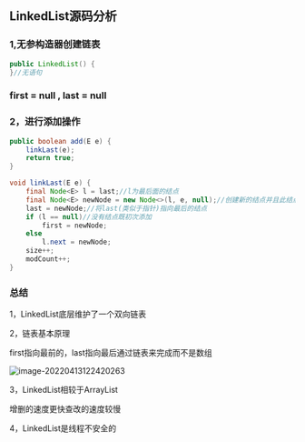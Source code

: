 ## LinkedList源码分析

### 1,无参构造器创建链表

```java
public LinkedList() {
}//无语句
```

### first = null , last = null

### 2，进行添加操作

```java
public boolean add(E e) {
    linkLast(e);
    return true;
}
```



```java
void linkLast(E e) {
    final Node<E> l = last;//l为最后面的结点
    final Node<E> newNode = new Node<>(l, e, null);//创建新的结点并且此结点放在最后
    last = newNode;//将last(类似于指针)指向最后的结点
    if (l == null)//没有结点既初次添加
        first = newNode;
    else
        l.next = newNode;
    size++;
    modCount++;
}
```

### 

### 总结

1，LinkedList底层维护了一个双向链表

2，链表基本原理

first指向最前的，last指向最后通过链表来完成而不是数组

![image-20220413122420263](C:\Users\DELL\AppData\Roaming\Typora\typora-user-images\image-20220413122420263.png)

3，LinkedList相较于ArrayList

增删的速度更快查改的速度较慢

4，LinkedList是线程不安全的

